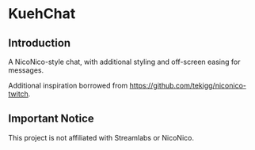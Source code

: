 # KuehChat

## Introduction
A NicoNico-style chat, with additional styling and off-screen easing for messages.

Additional inspiration borrowed from https://github.com/tekigg/niconico-twitch.

## Important Notice
This project is not affiliated with Streamlabs or NicoNico.